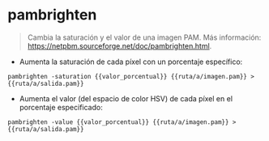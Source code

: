 # pambrighten

> Cambia la saturación y el valor de una imagen PAM.
> Más información: <https://netpbm.sourceforge.net/doc/pambrighten.html>.

- Aumenta la saturación de cada píxel con un porcentaje específico:

`pambrighten -saturation {{valor_porcentual}} {{ruta/a/imagen.pam}} > {{ruta/a/salida.pam}}`

- Aumenta el valor (del espacio de color HSV) de cada píxel en el porcentaje especificado:

`pambrighten -value {{valor_porcentual}} {{ruta/a/imagen.pam}} > {{ruta/a/salida.pam}}`
